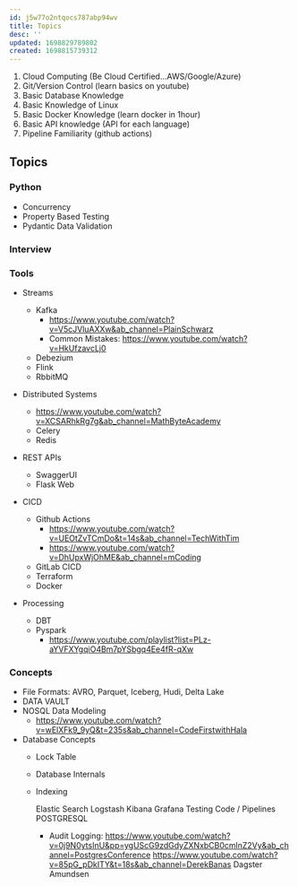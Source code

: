 ```yaml
---
id: j5w77o2ntqocs787abp94wv
title: Topics
desc: ''
updated: 1698829789802
created: 1698815739312
---
```


1. Cloud Computing (Be Cloud Certified...AWS/Google/Azure)
2. Git/Version Control (learn basics on youtube)
3. Basic Database Knowledge
4. Basic Knowledge of Linux
5. Basic Docker Knowledge (learn docker in 1hour)
6. Basic API knowledge (API for each language)
7. Pipeline Familiarity (github actions)

## Topics

### Python

- Concurrency
- Property Based Testing
- Pydantic Data Validation

### Interview

### Tools

- Streams
  - Kafka
    - <https://www.youtube.com/watch?v=V5cJVluAXXw&ab_channel=PlainSchwarz>
    - Common Mistakes: <https://www.youtube.com/watch?v=HkUfzavcLj0>
  - Debezium
  - Flink
  - RbbitMQ

- Distributed Systems
  - <https://www.youtube.com/watch?v=XCSARhkRg7g&ab_channel=MathByteAcademy>
  - Celery
  - Redis
- REST APIs
  - SwaggerUI
  - Flask Web
- CICD
  - Github Actions
    - <https://www.youtube.com/watch?v=UEOtZvTCmDo&t=14s&ab_channel=TechWithTim>
    - <https://www.youtube.com/watch?v=DhUpxWjOhME&ab_channel=mCoding>
  - GitLab CICD
  - Terraform
  - Docker
- Processing
  - DBT
  - Pyspark
    - <https://www.youtube.com/playlist?list=PLz-aYVFXYgqiO4Bm7pYSbgq4Ee4fR-qXw>

### Concepts

- File Formats: AVRO, Parquet, Iceberg, Hudi, Delta Lake
- DATA VAULT
- NOSQL Data Modeling
  - <https://www.youtube.com/watch?v=wElXFk9_9yQ&t=235s&ab_channel=CodeFirstwithHala>
- Database Concepts
  - Lock Table
  - Database Internals
  - Indexing

    Elastic Search
    Logstash
    Kibana
    Grafana
    Testing Code / Pipelines
    POSTGRESQL
    - Audit Logging: <https://www.youtube.com/watch?v=0j9N0ytsInU&pp=ygUScG9zdGdyZXNxbCB0cmlnZ2Vy&ab_channel=PostgresConference>
      <https://www.youtube.com/watch?v=85pG_pDkITY&t=18s&ab_channel=DerekBanas>
    Dagster
    Amundsen

